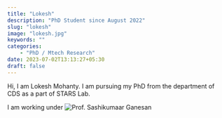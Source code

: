 ```yaml
---
title: "Lokesh"
description: "PhD Student since August 2022"
slug: "lokesh"
image: "lokesh.jpg"
keywords: ""
categories: 
    - "PhD / Mtech Research"
date: 2023-07-02T13:13:27+05:30
draft: false
---
```


Hi, I am Lokesh Mohanty. I am pursuing my PhD from the department of CDS as a part of STARS Lab.

I am working under ![Prof. Sashikumaar Ganesan](/members/sashi.jpg)
